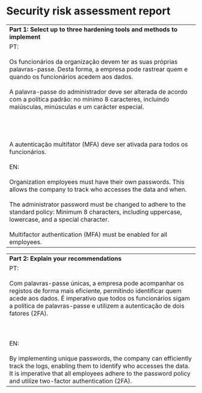 
# Security risk assessment report

  

|   |
|---|
|**Part 1: Select up to three hardening tools and methods to implement**|
|PT:<br><br>Os funcionários da organização devem ter as suas próprias palavras-passe. Desta forma, a empresa pode rastrear quem e quando os funcionários acedem aos dados.<br><br>A palavra-passe do administrador deve ser alterada de acordo com a política padrão: no mínimo 8 caracteres, incluindo maiúsculas, minúsculas e um carácter especial.<br><br>  <br>  <br><br>A autenticação multifator (MFA) deve ser ativada para todos os funcionários.<br><br>EN:<br><br>Organization employees must have their own passwords. This allows the company to track who accesses the data and when.<br><br>The administrator password must be changed to adhere to the standard policy: Minimum 8 characters, including uppercase, lowercase, and a special character.<br><br>Multifactor authentication (MFA) must be enabled for all employees.|

  

  

  

|                                                                                                                                                                                                                                                                                                                                                                                                                                                                                                                                                        |
| ------------------------------------------------------------------------------------------------------------------------------------------------------------------------------------------------------------------------------------------------------------------------------------------------------------------------------------------------------------------------------------------------------------------------------------------------------------------------------------------------------------------------------------------------------ |
| **Part 2: Explain your recommendations**                                                                                                                                                                                                                                                                                                                                                                                                                                                                                                               |
| PT:<br><br>Com palavras-passe únicas, a empresa pode acompanhar os registos de forma mais eficiente, permitindo identificar quem acede aos dados. É imperativo que todos os funcionários sigam a política de palavras-passe e utilizem a autenticação de dois fatores (2FA).<br><br>  <br><br>EN:<br><br>By implementing unique passwords, the company can efficiently track the logs, enabling them to identify who accesses the data. It is imperative that all employees adhere to the password policy and utilize two-factor authentication (2FA). |